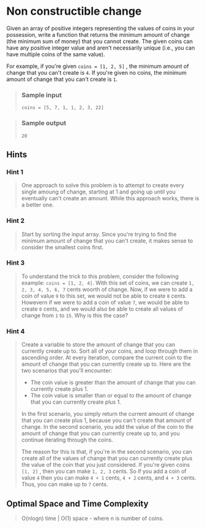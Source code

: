 # Non constructible change

Given an array of positive integers representing the values of coins in your possession, write a function that returns the minimum amount of change (the minimum sum of money) that you cannot create. The given coins can have any positive integer value and aren't necessarily unique (i.e., you can have multiple coins of the same value).

For example, if you're given `coins = [1, 2, 5]` , the minimum amount of change that you can't create is `4`. If you're given no coins, the minimum amount of change that you can't create is `1`.

> ### Sample input
>
> `coins = [5, 7, 1, 1, 2, 3, 22]`

> ### Sample output
>
> `20`

## Hints

### Hint 1

> One approach to solve this problem is to attempt to create every single amoung of change, starting at 1 and going up until you eventually can't create an amount. While this approach works, there is a better one.

### Hint 2

> Start by sorting the input array. Since you're trying to find the minimum amount of change that you can't create, it makes sense to consider the smallest coins first.

### Hint 3

> To understand the trick to this problem, consider the following example: `coins = [1, 2, 4]`. With this set of coins, we can create `1, 2, 3, 4, 5, 6, 7` cents woorth of change. Now, if we were to add a coin of value `9` to this set, we would not be able to create `8` cents. Howevern if we were to add a coin of value `7`, we would be able to create `8` cents, and we would also be able to create all values of change from `1` to `15`. Why is this the case?

### Hint 4

> Create a variable to store the amount of change that you can currently create up to. Sort all of your coins, and loop through them in ascending order. At every iteration, compare the current coin to the amount of change that you can currently create up to. Here are the two scenarios that you'll encounter:
>
> - The coin value is greater than the amount of change that you can currently create plus 1.
> - The coin value is smaller than or equal to the amount of change that you can currently create plus 1.
>
> In the first scenario, you simply return the current amount of change that you can create plus 1, because you can't create that amount of change. In the second scenario, you add the value of the coin to the amount of change that you can currently create up to, and you continue iterating through the coins.
>
> The reason for this is that, if you're in the second scenario, you can create all of the values of change that you can currently create plus the value of the coin that you just considered. If you're given coins `[1, 2]` , then you can make `1, 2, 3` cents. So if you add a coin of value `4` then you can make `4 + 1` cents, `4 + 2` cents, and `4 + 3` cents. Thus, you can make up to `7` cents.

## Optimal Space and Time Complexity

> O(nlogn) time | O(1) space - where n is number of coins.
